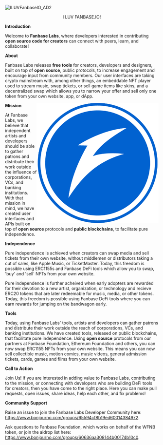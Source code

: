 ![ILUVFanbaseIO_AD2](https://github.com/FanbaseLabs/.github/assets/145924938/ba0c4bf2-57f2-41f9-be20-b98988c7bb1a)


<p align="center"> I LUV FANBASE.IO! </p>

**Introduction**

Welcome to **Fanbase Labs**, where developers interested in contributing **open source code for creators** can connect with peers, learn, and collaborate!


**About**

Fanbase Labs releases **free tools** for creators, developers and designers, built on top of **open source**, public protocols, to increase engagement and encourage input from community members. Our user interfaces are taking crypto mainstream with, among other things, an embeddable NFT player used to stream music, swap tickets, or sell game items like skins, and a decentralized swap which allows you to narrow your offer and sell only one token from your own website, app, or dApp. 


<img src="https://github.com/FanbaseLabs/.github/blob/main/profile/resource/logo.png?raw=true" alt="fanbase" width="400" align="right">



**Mission**

At Fanbase Labs, we believe that independent artists and developers should be able to gather patrons and distribute their work outside the influence of corporations, VCs, and banking institutions. With that mission in mind, we have created user interfaces and APIs built on top of **open source** protocols and **public blockchains**, to facilitate pure independence. 



**Independence**

Pure independence is achieved when creators can swap media and sell tickets from their own website, without middlemen or distributors taking a cut of sales, like Apple Music, or TicketMaster. Today, this freedom is possible using ERC1155s and Fanbase DeFi tools which allow you to swap, 'buy' and 'sell' NFTs from your own website.
  

Pure independence is further acheived when early adopters are rewarded for their devotion to a new artist, organization, or technology and recieve ERC20 tokens that are later redeemable for music, media, or other tokens. Today, this freedom is possible using Fanbase DeFi tools where you can earn rewards for jumping on the bandwagon early. 


  
**Tools**

Today, using Fanbase Labs' tools, artists and developers can gather patrons and distribute their work outside the reach of corporations, VCs, and banking institutions. We have created tools, released on public blockchains, that facilitate pure independence. Using **open source** protocols from our partners at Fanbase Foundation, Ethereum Foundation and others, you can now swap ERC1155 NFTs from your own website. This means you can now sell collectible music, motion comics, music videos, general admission tickets, cards, games and films from your own website. 



**Call to Action**

Join Us! If you are interested in adding value to Fanbase Labs, contributing to the mission, or connecting with developers who are building DeFi tools for creators, then you have come to the right place. Here you can make pull requests, open issues, share ideas, help each other, and fix problems!



**Community Support**

Raise an issue to join the Fanbase Labs Developer Community here: https://www.bonjourno.com/groups/65594cf8b19ed60014384972. 

Ask questions to Fanbase Foundation, which works on behalf of the WFNB token, or join the aidrop list here: https://www.bonjourno.com/groups/60636aa308144b00174b10c0. 
